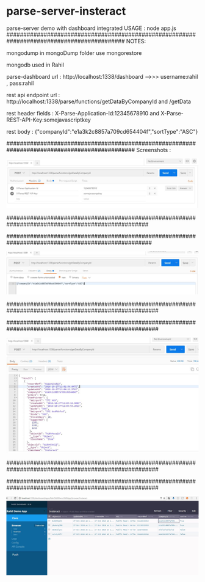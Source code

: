 # parse-server-insteract
parse-server demo with dashboard integrated
USAGE : node app.js
###########################################################################################
NOTES:

mongodump in mongoDump folder use mongorestore

mongodb used in Rahil

parse-dashboard url : http://localhost:1338/dashboard  -->>> username:rahil , pass:rahil

rest api endpoint url : http://localhost:1338/parse/functions/getDataByCompanyId  and  /getData

rest header fields : X-Parse-Application-Id:12345678910  and X-Parse-REST-API-Key:somejavascriptkey

rest body : {"companyId":"e1a3k2c8857a709cd654404f","sortType":"ASC"}

##############################################################################################
Screenshots :

![ScreenShot](/screenshots/1.JPG)

##################################################################################################

###################################################################################################

![ScreenShot](/screenshots/2.JPG)

#####################################################################################################

#####################################################################################################

![ScreenShot](/screenshots/3.JPG)


#####################################################################################################

#####################################################################################################

![ScreenShot](/screenshots/4.JPG)




